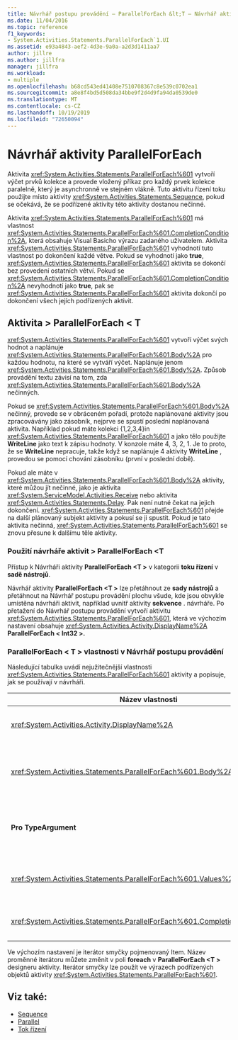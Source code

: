 ```yaml
---
title: Návrhář postupu provádění – ParallelForEach &lt;T – Návrhář aktivity &gt;
ms.date: 11/04/2016
ms.topic: reference
f1_keywords:
- System.Activities.Statements.ParallelForEach`1.UI
ms.assetid: e93a4843-aef2-4d3e-9a0a-a2d3d1411aa7
author: jillre
ms.author: jillfra
manager: jillfra
ms.workload:
- multiple
ms.openlocfilehash: b68cd543ed41408e7510708367c8e539c0702ea1
ms.sourcegitcommit: a8e8f4bd5d508da34bbe9f2d4d9fa94da0539de0
ms.translationtype: MT
ms.contentlocale: cs-CZ
ms.lasthandoff: 10/19/2019
ms.locfileid: "72650094"
---
```

# <a name="parallelforeach-activity-designer"></a>Návrhář aktivity ParallelForEach

Aktivita <xref:System.Activities.Statements.ParallelForEach%601> vytvoří výčet prvků kolekce a provede vložený příkaz pro každý prvek kolekce paralelně, který je asynchronně ve stejném vlákně. Tuto aktivitu řízení toku použijte místo aktivity <xref:System.Activities.Statements.Sequence>, pokud se očekává, že se podřízené aktivity této aktivity dostanou nečinné.

Aktivita <xref:System.Activities.Statements.ParallelForEach%601> má vlastnost <xref:System.Activities.Statements.ParallelForEach%601.CompletionCondition%2A>, která obsahuje Visual Basicho výrazu zadaného uživatelem. Aktivita <xref:System.Activities.Statements.ParallelForEach%601> vyhodnotí tuto vlastnost po dokončení každé větve. Pokud se vyhodnotí jako **true**, <xref:System.Activities.Statements.ParallelForEach%601> aktivita se dokončí bez provedení ostatních větví. Pokud se <xref:System.Activities.Statements.ParallelForEach%601.CompletionCondition%2A> nevyhodnotí jako **true**, pak se <xref:System.Activities.Statements.ParallelForEach%601> aktivita dokončí po dokončení všech jejích podřízených aktivit.

## <a name="the-parallelforeacht-activity"></a>Aktivita \> ParallelForEach < T

<xref:System.Activities.Statements.ParallelForEach%601> vytvoří výčet svých hodnot a naplánuje <xref:System.Activities.Statements.ParallelForEach%601.Body%2A> pro každou hodnotu, na které se vytváří výčet. Naplánuje jenom <xref:System.Activities.Statements.ParallelForEach%601.Body%2A>. Způsob provádění textu závisí na tom, zda <xref:System.Activities.Statements.ParallelForEach%601.Body%2A> nečinných.

Pokud se <xref:System.Activities.Statements.ParallelForEach%601.Body%2A> nečinný, provede se v obráceném pořadí, protože naplánované aktivity jsou zpracovávány jako zásobník, nejprve se spustí poslední naplánovaná aktivita. Například pokud máte kolekci {1,2,3,4}in <xref:System.Activities.Statements.ParallelForEach%601> a jako tělo použijte **WriteLine** jako text k zápisu hodnoty. V konzole máte 4, 3, 2, 1. Je to proto, že se **WriteLine** nepracuje, takže když se naplánuje 4 aktivity **WriteLine** , provedou se pomocí chování zásobníku (první v poslední době).

Pokud ale máte v <xref:System.Activities.Statements.ParallelForEach%601.Body%2A> aktivity, které můžou jít nečinné, jako je aktivita <xref:System.ServiceModel.Activities.Receive> nebo aktivita <xref:System.Activities.Statements.Delay>. Pak není nutné čekat na jejich dokončení. <xref:System.Activities.Statements.ParallelForEach%601> přejde na další plánovaný subjekt aktivity a pokusí se ji spustit. Pokud je tato aktivita nečinná, <xref:System.Activities.Statements.ParallelForEach%601> se znovu přesune k dalšímu těle aktivity.

### <a name="using-the-parallelforeacht-activity-designer"></a>Použití návrháře aktivit > ParallelForEach \<T

Přístup k Návrháři aktivity **ParallelForEach \<T >** v kategorii **toku řízení** v **sadě nástrojů**.

Návrhář aktivity **ParallelForEach \<T >** lze přetáhnout ze **sady nástrojů** a přetáhnout na Návrhář postupu provádění plochu všude, kde jsou obvykle umístěna návrháři aktivit, například uvnitř aktivity **sekvence** . návrháře. Po přetažení do Návrhář postupu provádění vytvoří aktivitu <xref:System.Activities.Statements.ParallelForEach%601>, která ve výchozím nastavení obsahuje <xref:System.Activities.Activity.DisplayName%2A> **ParallelForEach < Int32 \>.**

### <a name="parallelforeacht-properties-in-the-workflow-designer"></a>ParallelForEach < T \> vlastnosti v Návrhář postupu provádění

Následující tabulka uvádí nejužitečnější vlastnosti <xref:System.Activities.Statements.ParallelForEach%601> aktivity a popisuje, jak se používají v návrháři.

|Název vlastnosti|Požadováno|Použití|
|-|--------------|-|
|<xref:System.Activities.Activity.DisplayName%2A>|False|Určuje popisný zobrazovaný název návrháře aktivit v hlavičce. Výchozí hodnota je **ParallelForEach \<Int32 >** . Hodnota může být volitelně upravena v mřížce **vlastnosti** nebo přímo v hlavičce návrháře aktivit.|
|<xref:System.Activities.Statements.ParallelForEach%601.Body%2A>|False|Aktivita, která se má spustit pro každou položku v kolekci. Chcete-li přidat aktivitu <xref:System.Activities.Statements.ParallelForEach%601.Body%2A>, přetáhněte aktivitu z panelu nástrojů do pole **text** v Návrháři aktivity v **\<T ParallelForEach >** a v části text nápovědy "Sem přetáhněte aktivitu".|
|**Pro TypeArgument**|Podmínka|Typ položek v kolekci <xref:System.Activities.Statements.ParallelForEach%601.Values%2A> určených obecným parametrem *t*. Ve výchozím nastavení je **pro TypeArgument** nastaveno na hodnotu **Int32**. Chcete-li změnit typ T v Návrháři aktivit **\> ParallelForEach < T** , změňte hodnotu pole se seznamem **pro TypeArgument** v mřížce vlastností.|
|<xref:System.Activities.Statements.ParallelForEach%601.Values%2A>|Podmínka|Kolekce položek, které se mají iterovat Chcete-li nastavit <xref:System.Activities.Statements.ParallelForEach%601.Values%2A>, zadejte výraz Visual Basic do pole **hodnoty** v Návrháři aktivity **ForEach < t \>** v poli s textem nápovědy "zadejte výraz VB" nebo v poli **hodnoty** v okně **vlastnosti** .|
|<xref:System.Activities.Statements.ParallelForEach%601.CompletionCondition%2A>||Vyhodnoceno po dokončení každé iterace. Pokud se vyhodnotí jako true, naplánované probíhající iterace se zruší. Pokud tato vlastnost není nastavená, všechny naplánované příkazy se spustí až do dokončení.|

Ve výchozím nastavení je iterátor smyčky pojmenovaný Item. Název proměnné iterátoru můžete změnit v poli **foreach** v **ParallelForEach \<T >** designeru aktivity. Iterátor smyčky lze použít ve výrazech podřízených objektů aktivity <xref:System.Activities.Statements.ParallelForEach%601>.

## <a name="see-also"></a>Viz také:

- [Sequence](../workflow-designer/sequence-activity-designer.md)
- [Parallel](../workflow-designer/parallel-activity-designer.md)
- [Tok řízení](../workflow-designer/control-flow-activity-designers.md)